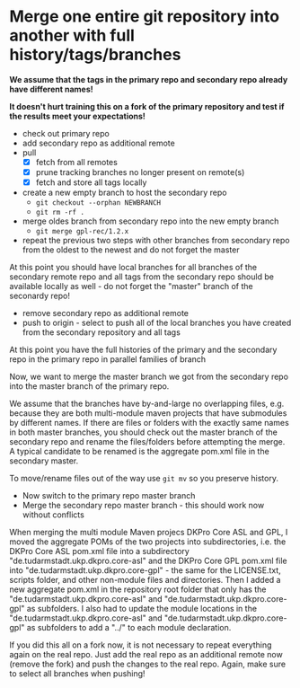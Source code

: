 # Merge one entire git repository into another with full history/tags/branches

**We assume that the tags in the primary repo and secondary repo already have different names!**

**It doesn't hurt training this on a fork of the primary repository and test if the results meet your expectations!**

* check out primary repo
* add secondary repo as additional remote
* pull
  * [X] fetch from all remotes  
  * [X] prune tracking branches no longer present on remote(s)
  * [X] fetch and store all tags locally
* create a new empty branch to host the secondary repo
  * `git checkout --orphan NEWBRANCH`
  * `git rm -rf .`
* merge oldes branch from secondary repo into the new empty branch
  * `git merge gpl-rec/1.2.x`
* repeat the previous two steps with other branches from secondary repo from the oldest to the newest and do not forget the master

At this point you should have local branches for all branches of the secondary remote repo and all tags from the secondary repo should be available locally as well - do not forget the "master" branch of the seconardy repo!

* remove secondary repo as additional remote
* push to origin - select to push all of the local branches you have created from the secondary repository and all tags

At this point you have the full histories of the primary and the secondary repo in the primary repo in parallel families of branch

Now, we want to merge the master branch we got from the secondary repo into the master branch of the primary repo.

We assume that the branches have by-and-large no overlapping files, e.g. because they are both multi-module maven projects that have submodules by different names. If there are files or folders with the exactly same names in both master branches, you should check out the master branch of the secondary repo and rename the files/folders before attempting the merge. A typical candidate to be renamed is the aggregate pom.xml file in the secondary master.

To move/rename files out of the way use `git mv` so you preserve history.

* Now switch to the primary repo master branch
* Merge the secondary repo master branch - this should work now without conflicts

When merging the multi module Maven projecs DKPro Core ASL and GPL, I moved the aggregate POMs of the two projects into subdirectories, i.e. the DKPro Core ASL pom.xml file into a subdirectory "de.tudarmstadt.ukp.dkpro.core-asl" and the DKPro Core GPL pom.xml file into "de.tudarmstadt.ukp.dkpro.core-gpl" - the same for the LICENSE.txt, scripts folder, and other non-module files and directories. Then I added a new aggregate pom.xml in the repository root folder that only has the "de.tudarmstadt.ukp.dkpro.core-asl" and "de.tudarmstadt.ukp.dkpro.core-gpl" as subfolders. I also had to update the module locations in the "de.tudarmstadt.ukp.dkpro.core-asl" and "de.tudarmstadt.ukp.dkpro.core-gpl" as subfolders to add a "../" to each module declaration.

If you did this all on a fork now, it is not necessary to repeat everything again on the real repo. Just add the real repo as an additional remote now (remove the fork) and push the changes to the real repo. Again, make sure to select all branches when pushing!

